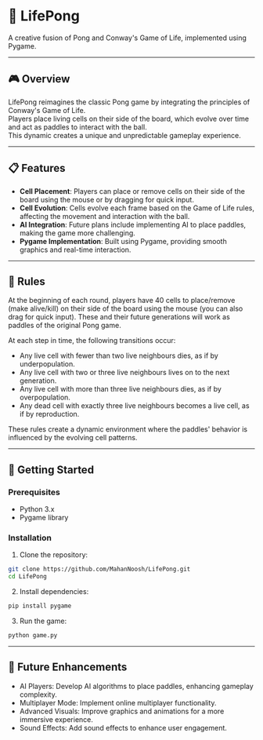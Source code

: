 # 🧬 LifePong

A creative fusion of Pong and Conway's Game of Life, implemented using Pygame.  

---

## 🎮 Overview

LifePong reimagines the classic Pong game by integrating the principles of Conway's Game of Life.  
Players place living cells on their side of the board, which evolve over time and act as paddles to interact with the ball.  
This dynamic creates a unique and unpredictable gameplay experience.

---

## 📋 Features

- **Cell Placement**: Players can place or remove cells on their side of the board using the mouse or by dragging for quick input.  
- **Cell Evolution**: Cells evolve each frame based on the Game of Life rules, affecting the movement and interaction with the ball.  
- **AI Integration**: Future plans include implementing AI to place paddles, making the game more challenging.  
- **Pygame Implementation**: Built using Pygame, providing smooth graphics and real-time interaction.  

---

## 🧪 Rules

At the beginning of each round, players have 40 cells to place/remove (make alive/kill) on their side of the board using the mouse (you can also drag for quick input). These and their future generations will work as paddles of the original Pong game.  

At each step in time, the following transitions occur:

- Any live cell with fewer than two live neighbours dies, as if by underpopulation.  
- Any live cell with two or three live neighbours lives on to the next generation.  
- Any live cell with more than three live neighbours dies, as if by overpopulation.  
- Any dead cell with exactly three live neighbours becomes a live cell, as if by reproduction.  

These rules create a dynamic environment where the paddles' behavior is influenced by the evolving cell patterns.

---

## 🚀 Getting Started

### Prerequisites

- Python 3.x  
- Pygame library

### Installation

1. Clone the repository:

```bash
git clone https://github.com/MahanNoosh/LifePong.git
cd LifePong
```
2. Install dependencies:
```bash
pip install pygame
```
3. Run the game:
```bash
python game.py
```

--- 

## 🤖 Future Enhancements

- AI Players: Develop AI algorithms to place paddles, enhancing gameplay complexity.
- Multiplayer Mode: Implement online multiplayer functionality.
- Advanced Visuals: Improve graphics and animations for a more immersive experience.
- Sound Effects: Add sound effects to enhance user engagement.
